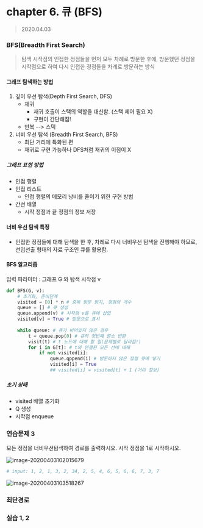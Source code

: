 # chapter 6. 큐 (BFS)

> 2020.04.03

### BFS(Breadth First Search)

> 탐색 시작점의 인접한 정점들을 먼저 모두 차례로 방문한 후에, 방문했던 정점을 시작점으로 하여 다시 인접한 정점들을 차례로 방문하는 방식

#### 그래프 탐색하는 방법

1. 깊이 우선 탐색(Depth First Search, DFS)
   - 재귀
     - 재귀 호출이 스택의 역할을 대신함. (스택 제어 필요 X)
     - 구현이 간단해짐!
   - 반복 --> 스택
2. 너비 우선 탐색 (Breadth First Search, BFS)
   - 최단 거리에 특화된 편
   - 재귀로 구현 가능하나 DFS처럼 재귀의 이점이 X

##### 그래프 표현 방법

- 인접 행렬
- 인접 리스트
  - 인접 행렬의 메모리 낭비를 줄이기 위한 구현 방법
- 간선 배열
  - 시작 정점과 끝 정점의 정보 저장

#### 너비 우선 탐색 특징

- 인접한 정점들에 대해 탐색을 한 후, 차레로 다시 너비우선 탐색을 진행해야 하므로, 선입선출 형태의 자료 구조인 큐를 활용함.

#### BFS 알고리즘

입력 파라미터 : 그래프 G 와 탐색 시작점 v

```python
def BFS(G, v):
    # 초기화, 준비단계
    visited = [0] * n # 중복 방문 방지, 정점의 개수
    queue = [] # 큐 생성
    queue.append(v) # 시작점 v를 큐에 삽입
    visited[v] = True # 방문으로 표시
    
    while queue: # 큐가 비어있지 않은 경우
        t = queue.pop(0) # 큐의 첫번째 원소 반환
    	visit(t) # t 노드에 대해 할 일(문제별로 달라짐!)
        for i in G[t]: # t와 연결된 모든 선에 대해
            if not visited[i]: 
                queue.qppend(i) # 방문하지 않은 정점 큐에 넣기
                visited[i] = True         
                ## visited[i] = visited[t] + 1 (거리 정보)
```

##### 초기 상태

- visited 배열 초기화
- Q 생성
- 시작점 enqueue

### 연습문제 3

모든 정점을 너비우선탐색하여 경로를 출력하시오. 시작 정점을 1로 시작하시오.

![image-20200403102015679](C:\Users\youbi\AppData\Roaming\Typora\typora-user-images\image-20200403102015679.png)

```python
# input: 1, 2, 1, 3, 2, 34, 2, 5, 4, 6, 5, 6, 6, 7, 3, 7

```

![image-20200403103518267](C:\Users\youbi\AppData\Roaming\Typora\typora-user-images\image-20200403103518267.png)

### 최단경로

### 실습 1, 2